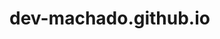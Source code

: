 # dev-machado.github.io
<!DOCTYPE html>
<html lang="pt-br">
<head>
  <title>Bom dia flor do dia</title>
  <style>
    * {
      margin: 0;
      padding: 0;
    }

    body {
      background-color: #fff;
    }

    .pop-up {
      position: fixed;
      top: 0;
      left: 0;
      width: 100%;
      height: 100%;
      background-color: rgba(0, 0, 0, 0.5);
      display: none;
      background-image: url("");
      background-repeat: no-repeat;
      background-position: center center;
      background-size: cover;
    }

    .pop-up .content {
      position: absolute;
      top: 50%;
      left: 50%;
      transform: translate(-50%, -50%);
      width: 400px;
      height: 200px;
      background-color: #fecfcc;
      border-radius: 10px;
      padding: 20px;
      text-align: center;
    }

    .pop-up .content h1 {
      font-size: 20px;
    }

    .pop-up .content p {
      font-size: 16px;
    }

    .pop-up .content button {
      position: absolute;
      bottom: 10px;
      right: 10px;
      background-color: #000;
      color: #fff;
      font-size: 16px;
      padding: 10px;
      border-radius: 5px;
      cursor: pointer;
    }
  </style>
</head>
<body>


  <div class="pop-up">
    <div class="content">
      <h1>Bom dia flor do dia ♥</h1>
      <button onclick="fechar()">Fechar</button>
	<img src="kuromi-getting-shy-pdlhnu9yza2zw3ml.gif" width="200"> 
	    <img src="https://www.google.com/url?sa=i&url=https%3A%2F%2Fgifdb.com%2Fkuromi&psig=AOvVaw2ILYoS8Rtmh9wGIit9LSns&ust=1697819267233000&source=images&cd=vfe&opi=89978449&ved=0CBEQjRxqFwoTCKCZneTDgoIDFQAAAAAdAAAAABAE" width="200"> 
	    https://www.google.com/url?sa=i&url=https%3A%2F%2Fgifdb.com%2Fkuromi&psig=AOvVaw2ILYoS8Rtmh9wGIit9LSns&ust=1697819267233000&source=images&cd=vfe&opi=89978449&ved=0CBEQjRxqFwoTCKCZneTDgoIDFQAAAAAdAAAAABAE
    </div>
  </div>

  <script>
    function abrir() {
      document.querySelector(".pop-up").style.display = "block";
    }

    function fechar() {
      document.querySelector(".pop-up").style.display = "none";
    }

    window.addEventListener("load", abrir);
  </script>
</body>
</html>
